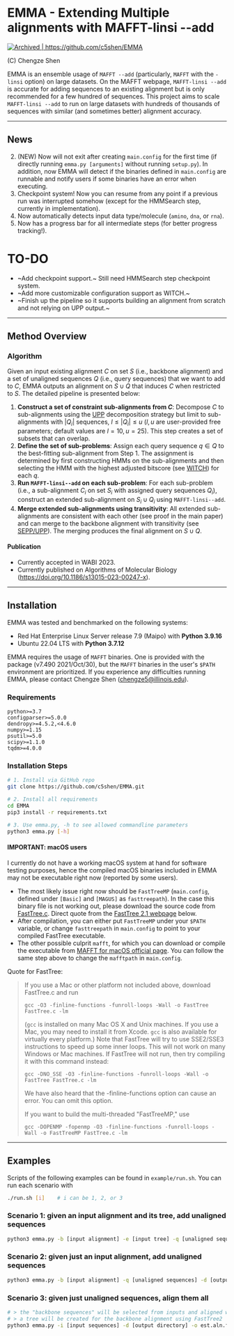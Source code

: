 # EMMA - Extending Multiple alignments with MAFFT-linsi --add
<a href="https://archive.softwareheritage.org/browse/origin/?origin_url=https://github.com/c5shen/EMMA">
    <img src="https://archive.softwareheritage.org/badge/origin/https://github.com/c5shen/EMMA/" alt="Archived | https://github.com/c5shen/EMMA"/>
</a>


(C) Chengze Shen

EMMA is an ensemble usage of `MAFFT --add` (particularly, `MAFFT` with the `-linsi` option) on large datasets. On the MAFFT webpage, `MAFFT-linsi --add` is accurate for adding sequences to an existing alignment but is only recommended for a few hundred of sequences. This project aims to scale `MAFFT-linsi --add` to run on large datasets with hundreds of thousands of sequences with similar (and sometimes better) alignment accuracy.

----
News
----
2. (NEW) Now will not exit after creating `main.config` for the first time (if directly running `emma.py [arguments]` without running `setup.py`). In addition, now EMMA will detect if the binaries defined in `main.config` are runnable and notify users if some binaries have an error when executing.
1. Checkpoint system! Now you can resume from any point if a previous run was interrupted somehow (except for the HMMSearch step, currently in implementation).
2. Now automatically detects input data type/molecule (`amino`, `dna`, or `rna`).
3. Now has a progress bar for all intermediate steps (for better progress tracking!).


# TO-DO
* ~Add checkpoint support.~ Still need HMMSearch step checkpoint system.
* ~Add more customizable configuration support as WITCH.~
* ~Finish up the pipeline so it supports building an alignment from scratch and not relying on UPP output.~


---------------
Method Overview
---------------
### Algorithm
Given an input existing alignment $C$ on set $S$ (i.e., backbone alignment) and a set of unaligned sequences $Q$ (i.e., query sequences) that we want to add to $C$, EMMA outputs an alignment on $S\cup Q$ that induces $C$ when restricted to $S$. The detailed pipeline is presented below:
1. __Construct a set of constraint sub-alignments from $C$__: Decompose $C$ to sub-alignments using the [UPP](https://github.com/smirarab/sepp/blob/master/README.UPP.md) decomposition strategy but limit to sub-alignments with $|Q_i|$ sequences, $l\leq |Q_i|\leq u$ ($l,u$ are user-provided free parameters; default values are $l=10,u=25$). This step creates a set of subsets that can overlap.
2. __Define the set of sub-problems__: Assign each query sequence $q\in Q$ to the best-fitting sub-alignment from Step 1. The assignment is determined by first constructing HMMs on the sub-alignments and then selecting the HMM with the highest adjusted bitscore (see [WITCH](https://github.com/c5shen/WITCH)) for each $q$.
3. __Run `MAFFT-linsi--add` on each sub-problem__: For each sub-problem (i.e., a sub-alignment $C_i$ on set $S_i$ with assigned query sequences $Q_i$), construct an extended sub-alignment on $S_i\cup Q_i$ using `MAFFT-linsi--add`.
4. __Merge extended sub-alignments using transitivity__: All extended sub-alignments are consistent with each other (see proof in the main paper) and can merge to the backbone alignment with transitivity (see [SEPP/UPP](https://github.com/smirarab/sepp)). The merging produces the final alignment on $S\cup Q$.

#### Publication
* Currently accepted in WABI 2023.
* Currently published on Algorithms of Molecular Biology (https://doi.org/10.1186/s13015-023-00247-x).

------------
Installation
------------
EMMA was tested and benchmarked on the following systems:
* Red Hat Enterprise Linux Server release 7.9 (Maipo) with __Python 3.9.16__
* Ubuntu 22.04 LTS with __Python 3.7.12__

EMMA requires the usage of `MAFFT` binaries. One is provided with the package (v7.490 2021/Oct/30), but the `MAFFT` binaries in the user's `$PATH` environment are prioritized. If you experience any difficulties running EMMA, please contact Chengze Shen (chengze5@illinois.edu).

### Requirements
```
python>=3.7
configparser>=5.0.0
dendropy>=4.5.2,<4.6.0
numpy>=1.15
psutil>=5.0
scipy>=1.1.0
tqdm>=4.0.0
```

### Installation Steps
```bash
# 1. Install via GitHub repo
git clone https://github.com/c5shen/EMMA.git

# 2. Install all requirements
cd EMMA
pip3 install -r requirements.txt

# 3. Use emma.py, -h to see allowed commandline parameters
python3 emma.py [-h]
```

#### IMPORTANT: macOS users
I currently do not have a working macOS system at hand for software testing purposes, hence the compiled macOS binaries included in EMMA may not be executable right now (reported by some users).
    
* The most likely issue right now should be `FastTreeMP` (`main.config`, defined under `[Basic]` and `[MAGUS]` as `fasttreepath`). In the case this binary file is not working out, please download the source code from [FastTree.c](http://www.microbesonline.org/fasttree/FastTree.c).
Direct quote from the [FastTree 2.1 webpage](http://www.microbesonline.org/fasttree/#Install) below.
* After compilation, you can either put `FastTreeMP` under your `$PATH` variable, or change `fasttreepath` in `main.config` to point to your compiled FastTree executable.
* The other possible culprit `mafft`, for which you can download or compile the executable from [MAFFT for macOS official page](https://mafft.cbrc.jp/alignment/software/macosx.html). You can follow the same step above to change the `mafftpath` in `main.config`.

Quote for FastTree:

> If you use a Mac or other platform not included above, download FastTree.c and run
>
> `gcc -O3 -finline-functions -funroll-loops -Wall -o FastTree FastTree.c -lm`
>
> (`gcc` is installed on many Mac OS X and Unix machines. If you use a Mac, you may need to install it from Xcode. `gcc` is also available for virtually every platform.) Note that FastTree will try to use SSE2/SSE3 instructions to speed up some inner loops. This will not work on many Windows or Mac machines. If FastTree will not run, then try compiling it with this command instead:
>
> `gcc -DNO_SSE -O3 -finline-functions -funroll-loops -Wall -o FastTree FastTree.c -lm`
>
> We have also heard that the -finline-functions option can cause an error. You can omit this option.
>
> If you want to build the multi-threaded "FastTreeMP," use
>
> `gcc -DOPENMP -fopenmp -O3 -finline-functions -funroll-loops -Wall -o FastTreeMP FastTree.c -lm`

-------
Examples
-------
Scripts of the following examples can be found in `example/run.sh`. You can run each scenario with
```bash
./run.sh [i]    # i can be 1, 2, or 3
```

### Scenario 1: given an input alignment and its tree, add unaligned sequences
```bash
python3 emma.py -b [input alignment] -e [input tree] -q [unaligned sequences] -d [output directory] -o est.aln.fasta
```

### Scenario 2: given just an input alignment, add unaligned sequences
```bash
python3 emma.py -b [input alignment] -q [unaligned sequences] -d [output directory] -o est.aln.fasta
```

### Scenario 3: given just unaligned sequences, align them all
```bash
# > the "backbone sequences" will be selected from inputs and aligned with default MAGUS
# > a tree will be created for the backbone alignment using FastTree2
python3 emma.py -i [input sequences] -d [output directory] -o est.aln.fasta
```
